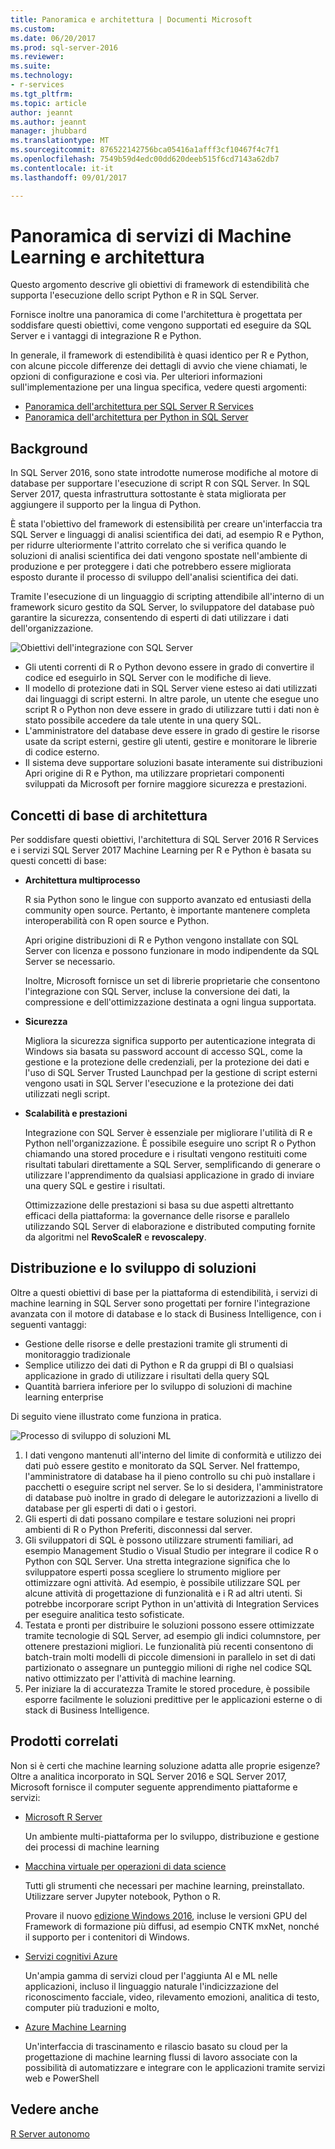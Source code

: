 ```yaml
---
title: Panoramica e architettura | Documenti Microsoft
ms.custom: 
ms.date: 06/20/2017
ms.prod: sql-server-2016
ms.reviewer: 
ms.suite: 
ms.technology:
- r-services
ms.tgt_pltfrm: 
ms.topic: article
author: jeannt
ms.author: jeannt
manager: jhubbard
ms.translationtype: MT
ms.sourcegitcommit: 876522142756bca05416a1afff3cf10467f4c7f1
ms.openlocfilehash: 7549b59d4edc00dd620deeb515f6cd7143a62db7
ms.contentlocale: it-it
ms.lasthandoff: 09/01/2017

---
```


# <a name="architecture-and-overview-of-machine-learning-services"></a>Panoramica di servizi di Machine Learning e architettura

Questo argomento descrive gli obiettivi di framework di estendibilità che supporta l'esecuzione dello script Python e R in SQL Server.

Fornisce inoltre una panoramica di come l'architettura è progettata per soddisfare questi obiettivi, come vengono supportati ed eseguire da SQL Server e i vantaggi di integrazione R e Python.

In generale, il framework di estendibilità è quasi identico per R e Python, con alcune piccole differenze dei dettagli di avvio che viene chiamati, le opzioni di configurazione e così via. Per ulteriori informazioni sull'implementazione per una lingua specifica, vedere questi argomenti:

- [Panoramica dell'architettura per SQL Server R Services](r/architecture-overview-sql-server-r.md)
- [Panoramica dell'architettura per Python in SQL Server](python/architecture-overview-sql-server-python.md)


## <a name="background"></a>Background

In SQL Server 2016, sono state introdotte numerose modifiche al motore di database per supportare l'esecuzione di script R con SQL Server. In SQL Server 2017, questa infrastruttura sottostante è stata migliorata per aggiungere il supporto per la lingua di Python.

È stata l'obiettivo del framework di estensibilità per creare un'interfaccia tra SQL Server e linguaggi di analisi scientifica dei dati, ad esempio R e Python, per ridurre ulteriormente l'attrito correlato che si verifica quando le soluzioni di analisi scientifica dei dati vengono spostate nell'ambiente di produzione e per proteggere i dati che potrebbero essere migliorata esposto durante il processo di sviluppo dell'analisi scientifica dei dati.

Tramite l'esecuzione di un linguaggio di scripting attendibile all'interno di un framework sicuro gestito da SQL Server, lo sviluppatore del database può garantire la sicurezza, consentendo di esperti di dati utilizzare i dati dell'organizzazione.

  ![Obiettivi dell'integrazione con SQL Server](media/ml-service-value-add.png "Machine Learning servizi a valore aggiunto")

- Gli utenti correnti di R o Python devono essere in grado di convertire il codice ed eseguirlo in SQL Server con le modifiche di lieve.
- Il modello di protezione dati in SQL Server viene esteso ai dati utilizzati dai linguaggi di script esterni. In altre parole, un utente che esegue uno script R o Python non deve essere in grado di utilizzare tutti i dati non è stato possibile accedere da tale utente in una query SQL.
- L'amministratore del database deve essere in grado di gestire le risorse usate da script esterni, gestire gli utenti, gestire e monitorare le librerie di codice esterno.
- Il sistema deve supportare soluzioni basate interamente sui distribuzioni Apri origine di R e Python, ma utilizzare proprietari componenti sviluppati da Microsoft per fornire maggiore sicurezza e prestazioni.

## <a name="architecture-core-concepts"></a>Concetti di base di architettura

Per soddisfare questi obiettivi, l'architettura di SQL Server 2016 R Services e i servizi SQL Server 2017 Machine Learning per R e Python è basata su questi concetti di base:

+ **Architettura multiprocesso**

  R sia Python sono le lingue con supporto avanzato ed entusiasti della community open source. Pertanto, è importante mantenere completa interoperabilità con R open source e Python.

  Apri origine distribuzioni di R e Python vengono installate con SQL Server con licenza e possono funzionare in modo indipendente da SQL Server se necessario.

   Inoltre, Microsoft fornisce un set di librerie proprietarie che consentono l'integrazione con SQL Server, incluse la conversione dei dati, la compressione e dell'ottimizzazione destinata a ogni lingua supportata.

+ **Sicurezza**

   Migliora la sicurezza significa supporto per autenticazione integrata di Windows sia basata su password account di accesso SQL, come la gestione e la protezione delle credenziali, per la protezione dei dati e l'uso di SQL Server Trusted Launchpad per la gestione di script esterni vengono usati in SQL Server l'esecuzione e la protezione dei dati utilizzati negli script.

+ **Scalabilità e prestazioni**

  Integrazione con SQL Server è essenziale per migliorare l'utilità di R e Python nell'organizzazione. È possibile eseguire uno script R o Python chiamando una stored procedure e i risultati vengono restituiti come risultati tabulari direttamente a SQL Server, semplificando di generare o utilizzare l'apprendimento da qualsiasi applicazione in grado di inviare una query SQL e gestire i risultati.

  Ottimizzazione delle prestazioni si basa su due aspetti altrettanto efficaci della piattaforma: la governance delle risorse e parallelo utilizzando SQL Server di elaborazione e distributed computing fornite da algoritmi nel **RevoScaleR** e **revoscalepy**.


## <a name="solution-development-and-deployment"></a>Distribuzione e lo sviluppo di soluzioni

Oltre a questi obiettivi di base per la piattaforma di estendibilità, i servizi di machine learning in SQL Server sono progettati per fornire l'integrazione avanzata con il motore di database e lo stack di Business Intelligence, con i seguenti vantaggi:

+ Gestione delle risorse e delle prestazioni tramite gli strumenti di monitoraggio tradizionale
+ Semplice utilizzo dei dati di Python e R da gruppi di BI o qualsiasi applicazione in grado di utilizzare i risultati della query SQL
+ Quantità barriera inferiore per lo sviluppo di soluzioni di machine learning enterprise

Di seguito viene illustrato come funziona in pratica.

  ![Processo di sviluppo di soluzioni ML](media/ml-solution-development-process.png "sviluppare e distribuire usando servizi di Machine Learning")

1. I dati vengono mantenuti all'interno del limite di conformità e utilizzo dei dati può essere gestito e monitorato da SQL Server. Nel frattempo, l'amministratore di database ha il pieno controllo su chi può installare i pacchetti o eseguire script nel server. Se lo si desidera, l'amministratore di database può inoltre in grado di delegare le autorizzazioni a livello di database per gli esperti di dati o i gestori.
2. Gli esperti di dati possano compilare e testare soluzioni nei propri ambienti di R o Python Preferiti, disconnessi dal server.
3. Gli sviluppatori di SQL è possono utilizzare strumenti familiari, ad esempio Management Studio o Visual Studio per integrare il codice R o Python con SQL Server. Una stretta integrazione significa che lo sviluppatore esperti possa scegliere lo strumento migliore per ottimizzare ogni attività. Ad esempio, è possibile utilizzare SQL per alcune attività di progettazione di funzionalità e i R ad altri utenti. Si potrebbe incorporare script Python in un'attività di Integration Services per eseguire analitica testo sofisticate.
4. Testata e pronti per distribuire le soluzioni possono essere ottimizzate tramite tecnologie di SQL Server, ad esempio gli indici columnstore, per ottenere prestazioni migliori. Le funzionalità più recenti consentono di batch-train molti modelli di piccole dimensioni in parallelo in set di dati partizionato o assegnare un punteggio milioni di righe nel codice SQL nativo ottimizzato per l'attività di machine learning.
5. Per iniziare la di accuratezza Tramite le stored procedure, è possibile esporre facilmente le soluzioni predittive per le applicazioni esterne o di stack di Business Intelligence.

## <a name="related-products"></a>Prodotti correlati

Non si è certi che machine learning soluzione adatta alle proprie esigenze? Oltre a analitica incorporato in SQL Server 2016 e SQL Server 2017, Microsoft fornisce il computer seguente apprendimento piattaforme e servizi:

+ [Microsoft R Server](https://msdn.microsoft.com/microsoft-r/rserver)

  Un ambiente multi-piattaforma per lo sviluppo, distribuzione e gestione dei processi di machine learning
+ [Macchina virtuale per operazioni di data science](https://docs.microsoft.com/azure/machine-learning/machine-learning-data-science-virtual-machine-overview)

  Tutti gli strumenti che necessari per machine learning, preinstallato. Utilizzare server Jupyter notebook, Python o R.
  
  Provare il nuovo [edizione Windows 2016](http://aka.ms/dsvm/win2016), incluse le versioni GPU del Framework di formazione più diffusi, ad esempio CNTK mxNet, nonché il supporto per i contenitori di Windows.
+ [Servizi cognitivi Azure](https://azure.microsoft.com/services/cognitive-services/)

  Un'ampia gamma di servizi cloud per l'aggiunta AI e ML nelle applicazioni, incluso il linguaggio naturale l'indicizzazione del riconoscimento facciale, video, rilevamento emozioni, analitica di testo, computer più traduzioni e molto,
+ [Azure Machine Learning](https://azure.microsoft.com/services/machine-learning/)

  Un'interfaccia di trascinamento e rilascio basato su cloud per la progettazione di machine learning flussi di lavoro associate con la possibilità di automatizzare e integrare con le applicazioni tramite servizi web e PowerShell

## <a name="see-also"></a>Vedere anche

[R Server autonomo](https://docs.microsoft.com/sql/advanced-analytics/r/r-server-standalone)

